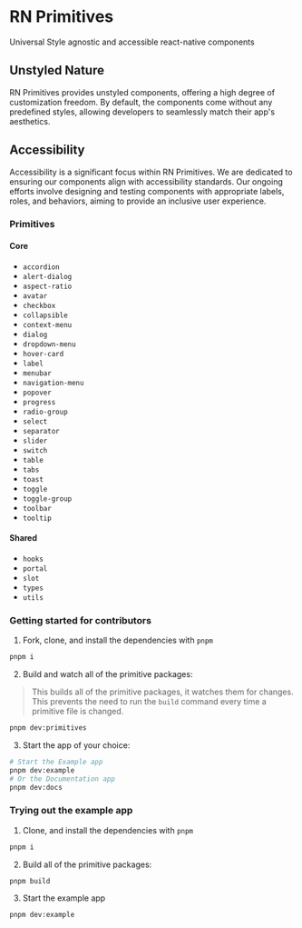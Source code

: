 # RN Primitives

Universal Style agnostic and accessible react-native components

## Unstyled Nature

RN Primitives provides unstyled components, offering a high degree of customization freedom. By default, the components come without any predefined styles, allowing developers to seamlessly match their app's aesthetics.

## Accessibility

Accessibility is a significant focus within RN Primitives. We are dedicated to ensuring our components align with accessibility standards. Our ongoing efforts involve designing and testing components with appropriate labels, roles, and behaviors, aiming to provide an inclusive user experience.

### Primitives

#### Core

- `accordion`
- `alert-dialog`
- `aspect-ratio`
- `avatar`
- `checkbox`
- `collapsible`
- `context-menu`
- `dialog`
- `dropdown-menu`
- `hover-card`
- `label`
- `menubar`
- `navigation-menu`
- `popover`
- `progress`
- `radio-group`
- `select`
- `separator`
- `slider`
- `switch`
- `table`
- `tabs`
- `toast`
- `toggle`
- `toggle-group`
- `toolbar`
- `tooltip`

#### Shared

- `hooks`
- `portal`
- `slot`
- `types`
- `utils`

### Getting started for contributors

1. Fork, clone, and install the dependencies with `pnpm`

```bash
pnpm i
```

2. Build and watch all of the primitive packages:

> This builds all of the primitive packages, it watches them for changes. This prevents the need to run the `build` command every time a primitive file is changed.

```bash
pnpm dev:primitives
```

3. Start the app of your choice:

```bash
# Start the Example app
pnpm dev:example
# Or the Documentation app
pnpm dev:docs
```

### Trying out the example app

1. Clone, and install the dependencies with `pnpm`

```bash
pnpm i
```

2. Build all of the primitive packages:

```bash
pnpm build
```

3. Start the example app

```bash
pnpm dev:example
```
